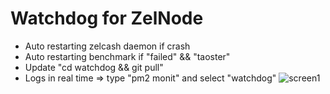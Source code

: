 # Watchdog for ZelNode
* Auto restarting zelcash daemon if crash  
* Auto restarting benchmark if "failed" && "taoster"
* Update "cd watchdog && git pull"
* Logs in real time => type "pm2 monit" and select "watchdog"
![screen1](https://raw.githubusercontent.com/XK4MiLX/zelnode/master/image/w1pic.jpg)

